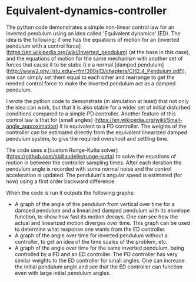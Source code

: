 # Equivalent-dynamics-controller
The python code demonstrates a simple non-linear control law for an inverted pendulum using an idea called 'Equivalent dynamics' (ED). The idea is the following; if one has the equations of motion for an [inverted pendulum with a control force] (https://en.wikipedia.org/wiki/Inverted_pendulum) (at the base in this case), and the equations of motion for the same mechanism with another set of forces that cause it to be stabe (i.e a normal [damped pendulum] (http://www2.phy.ilstu.edu/~rfm/380s13/chapters/CH2.4_Pendulum.pdf)), one can simply set them equal to each other and rearrange to get the needed control force to make the inverted pendulum act as a damped pendulum.

I wrote the python code to demonstrate (in simulation at least) that not only the idea can work, but that it is also stable for a wider set of initial disturbed conditions compared to a simple PD controller. Another feature of this control law is that for [small angles] (https://en.wikipedia.org/wiki/Small-angle_approximation) it is equivalent to a PD controller. The weights of the controller can be estimated directly from the equivalent linearized damped pendulum system, to give the required overshoot and settling time.

The code uses a [custom Runge-Kutta solver] (https://github.com/sbillaudelle/runge-kutta) to solve the equations of motion in between the controller sampling times. After each iteration the pendulum angle is recorded with some normal noise and the control acceleration is updated. The pendulum's angular speed is estimated (for now) using a first order backward difference.

When the code is run it outputs the following graphs:
* A graph of the angle of the pendulum from vertical over time for a damped pendulum and a linearized damped pendulum with its envelope function, to show how fast its motion decays. One can see how the actual and linearized motion diverges over time. This graph can be used to determine what response one wants from the ED controller.
* A graph of the angle over time for inverted pendulum without a controller, to get an idea of the time scales of the problem, etc.
* A graph of the angle over time for the same inverted pendulum, being controlled by a PD and an ED controller. The PD controller has very similar weights to the ED controller for small angles. One can increase the initial pendulum angle and see that the ED controller can function even with large initial pendulum angles.
